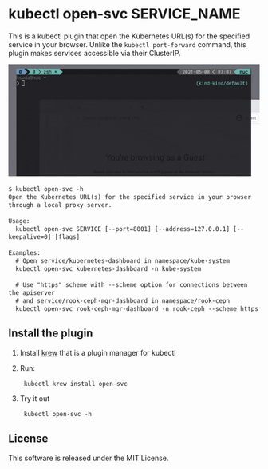 # kubectl open-svc SERVICE_NAME

This is a kubectl plugin that open the Kubernetes URL(s) for the specified service in your browser. Unlike the `kubectl port-forward` command, this plugin makes services accessible via their ClusterIP.

![Screenshot](./screenshots/kubectl-open-svc-plugin.gif)

```
$ kubectl open-svc -h
Open the Kubernetes URL(s) for the specified service in your browser through a local proxy server.

Usage:
  kubectl open-svc SERVICE [--port=8001] [--address=127.0.0.1] [--keepalive=0] [flags]

Examples:
  # Open service/kubernetes-dashboard in namespace/kube-system
  kubectl open-svc kubernetes-dashboard -n kube-system
  
  # Use "https" scheme with --scheme option for connections between the apiserver
  # and service/rook-ceph-mgr-dashboard in namespace/rook-ceph
  kubectl open-svc rook-ceph-mgr-dashboard -n rook-ceph --scheme https
```

## Install the plugin

1. Install [krew](https://github.com/GoogleContainerTools/krew) that is a plugin manager for kubectl
2. Run:

        kubectl krew install open-svc

3. Try it out

        kubectl open-svc -h

## License

This software is released under the MIT License.
